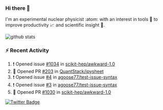 ### Hi there 👋 

I'm an experimental nuclear physicist :atom: with an interest in tools :wrench: to improve productivity :chart_with_upwards_trend: and scientific insight :telescope:.

![github stats](https://github-readme-stats.vercel.app/api?username=agoose77&show_icons=true&hide_rank=true&hide_title=true&bg_color=30,e76445,904e95&text_color=efe3ec&icon_color=efe3ec)
<!--
**agoose77/agoose77** is a ✨ _special_ ✨ repository because its `README.md` (this file) appears on your GitHub profile.

Here are some ideas to get you started:

- 🔭 I’m currently working on ...
- 🌱 I’m currently learning ...
- 👯 I’m looking to collaborate on ...
- 🤔 I’m looking for help with ...
- 💬 Ask me about ...
- 📫 How to reach me: ...
- 😄 Pronouns: ...
- ⚡ Fun fact: ...
-->

### :zap: Recent Activity
<!--START_SECTION:activity-->
1. ❗️ Opened issue [#1034](https://github.com/scikit-hep/awkward-1.0/issues/1034) in [scikit-hep/awkward-1.0](https://github.com/scikit-hep/awkward-1.0)
2. 💪 Opened PR [#203](https://github.com/QuantStack/ipysheet/pull/203) in [QuantStack/ipysheet](https://github.com/QuantStack/ipysheet)
3. ❗️ Opened issue [#4](https://github.com/agoose77/test-issue-syntax/issues/4) in [agoose77/test-issue-syntax](https://github.com/agoose77/test-issue-syntax)
4. ❗️ Opened issue [#3](https://github.com/agoose77/test-issue-syntax/issues/3) in [agoose77/test-issue-syntax](https://github.com/agoose77/test-issue-syntax)
5. 💪 Opened PR [#1030](https://github.com/scikit-hep/awkward-1.0/pull/1030) in [scikit-hep/awkward-1.0](https://github.com/scikit-hep/awkward-1.0)
<!--END_SECTION:activity-->


[![Twitter Badge](https://img.shields.io/twitter/follow/agoose77?style=flat-square&logo=Twitter&logoColor=white&color=cornflowerblue)](https://twitter.com/agoose77)
